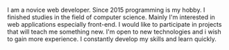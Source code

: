 I am a novice web developer. Since 2015 programming is my hobby. I finished studies in the field of computer science. Mainly I'm interested in web applications especially front-end. I would like to participate in projects that will teach me something new. I'm open to new technologies and i wish to gain more experience. I constantly develop my skills and learn quickly.
